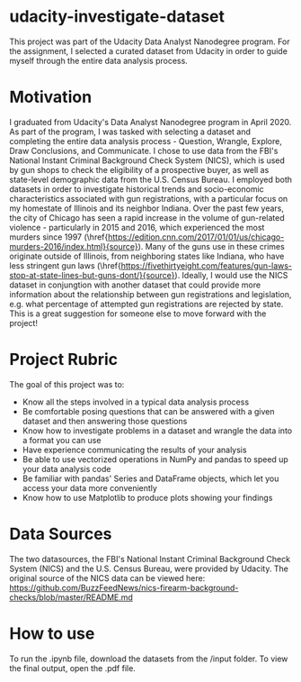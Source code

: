 # udacity-investigate-dataset
This project was part of the Udacity Data Analyst Nanodegree program. For the assignment, I selected a curated dataset from Udacity in order to guide myself through the entire data analysis process. 

# Motivation 
I graduated from Udacity's Data Analyst Nanodegree program in April 2020. As part of the program, I was tasked with selecting a dataset and completing the entire data analysis process - Question, Wrangle, Explore, Draw Conclusions, and Communicate. I chose to use data from the FBI's National Instant Criminal Background Check System (NICS), which is used by gun shops to check the eligibility of a prospective buyer, as well as state-level demographic data from the U.S. Census Bureau. I employed both datasets in order to investigate historical trends and socio-economic characteristics associated with gun registrations, with a particular focus on my homestate of Illinois and its neighbor Indiana. Over the past few years, the city of Chicago has seen a rapid increase in the volume of gun-related violence - particularly in 2015 and 2016, which experienced the most murders since 1997 (\\href{https://edition.cnn.com/2017/01/01/us/chicago-murders-2016/index.html}{source}). Many of the guns use in these crimes originate outside of Illinois, from neighboring states like Indiana, who have less stringent gun laws (\\href{https://fivethirtyeight.com/features/gun-laws-stop-at-state-lines-but-guns-dont/}{source}). Ideally, I would use the NICS dataset in conjungtion with another dataset that could provide more information about the relationship between gun registrations and legislation, e.g. what percentage of attempted gun registrations are rejected by state. This is a great suggestion for someone else to move forward with the project!  

# Project Rubric 
The goal of this project was to: 
+ Know all the steps involved in a typical data analysis process
+ Be comfortable posing questions that can be answered with a given dataset and then answering those questions
+ Know how to investigate problems in a dataset and wrangle the data into a format you can use
+ Have experience communicating the results of your analysis
+ Be able to use vectorized operations in NumPy and pandas to speed up your data analysis code
+ Be familiar with pandas' Series and DataFrame objects, which let you access your data more conveniently
+ Know how to use Matplotlib to produce plots showing your findings

# Data Sources
The two datasources, the FBI's National Instant Criminal Background Check System (NICS) and the U.S. Census Bureau, were provided by Udacity. The original source of the NICS data can be viewed here: https://github.com/BuzzFeedNews/nics-firearm-background-checks/blob/master/README.md

# How to use 
To run the .ipynb file, download the datasets from the /input folder. To view the final output, open the .pdf file. 
